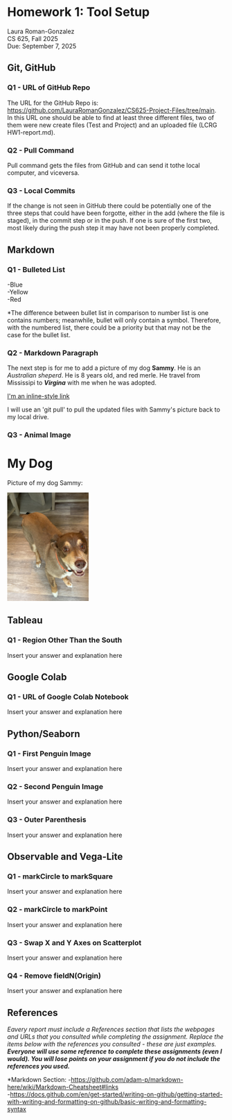 # Homework 1: Tool Setup

Laura Roman-Gonzalez  
CS 625, Fall 2025  
Due: September 7, 2025

## Git, GitHub

### Q1 - URL of GitHub Repo
The URL for the GitHub Repo is: https://github.com/LauraRomanGonzalez/CS625-Project-Files/tree/main.  
In this URL one should be able to find at least three different files, two of them were new create files (Test and Project) and an uploaded file (LCRG HW1-report.md).

### Q2 - Pull Command

Pull command gets the files from GitHub and can send it tothe local computer, and viceversa.

### Q3 - Local Commits

If the change is not seen in GitHub there could be potentially one of the three steps that could have been forgotte, either in the add (where the file is staged), in the commit step or in the push. If one is sure of the first two, most likely during the push step it may have not been properly completed.

## Markdown

### Q1 - Bulleted List

-Blue  
-Yellow  
-Red  

*The difference between bullet list in comparison to number list is one contains numbers; meanwhile, bullet will only contain a symbol. Therefore, with the numbered list, there could be a priority but that may not be the case for the bullet list.  

### Q2 - Markdown Paragraph

The next step is for me to add a picture of my dog **Sammy**. He is an *Australian sheperd*. He is 8 years old, and red merle. He travel from Mississipi to ***Virgina*** with me when he was adopted.

[I'm an inline-style link]([https://www.akc.org/dog-breeds/australian-shepherd/])

I will use an 'git pull' to pull the updated files with Sammy's picture back to my local drive.

### Q3 - Animal Image

# My Dog
Picture of my dog Sammy:

<img src="Sammy.jpeg" height="250" alt="This is a picture of my dog.">


## Tableau

### Q1 - Region Other Than the South

Insert your answer and explanation here

## Google Colab

### Q1 - URL of Google Colab Notebook

Insert your answer and explanation here

## Python/Seaborn

### Q1 - First Penguin Image

Insert your answer and explanation here

### Q2 - Second Penguin Image

Insert your answer and explanation here

### Q3 - Outer Parenthesis

Insert your answer and explanation here

## Observable and Vega-Lite

### Q1 - markCircle to markSquare

Insert your answer and explanation here

### Q2 - markCircle to markPoint

Insert your answer and explanation here

### Q3 - Swap X and Y Axes on Scatterplot

Insert your answer and explanation here

### Q4 - Remove fieldN(Origin)

Insert your answer and explanation here

## References

*Eavery report must include a References section that lists the webpages and URLs that you consulted while completing the assignment. Replace the items below with the references you consulted - these are just examples.* ***Everyone will use some reference to complete these assignments (even I would). You will lose points on your assignment if you do not include the references you used.***

*Markdown Section:
-https://github.com/adam-p/markdown-here/wiki/Markdown-Cheatsheet#links  
-https://docs.github.com/en/get-started/writing-on-github/getting-started-with-writing-and-formatting-on-github/basic-writing-and-formatting-syntax  
